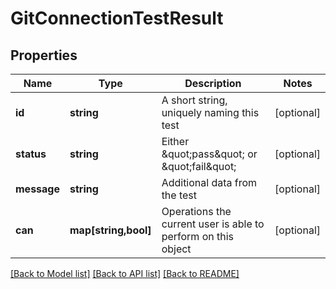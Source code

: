 # GitConnectionTestResult

## Properties
Name | Type | Description | Notes
------------ | ------------- | ------------- | -------------
**id** | **string** | A short string, uniquely naming this test | [optional] 
**status** | **string** | Either \&quot;pass\&quot; or \&quot;fail\&quot; | [optional] 
**message** | **string** | Additional data from the test | [optional] 
**can** | **map[string,bool]** | Operations the current user is able to perform on this object | [optional] 

[[Back to Model list]](../README.md#documentation-for-models) [[Back to API list]](../README.md#documentation-for-api-endpoints) [[Back to README]](../README.md)


